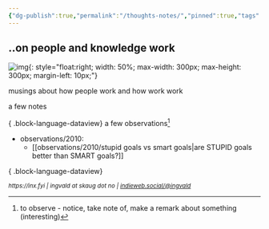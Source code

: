 ```yaml
---
{"dg-publish":true,"permalink":"/thoughts-notes/","pinned":true,"tags":["gardenEntry"]}
---
```



## ..on people and knowledge work


![img](https://picsum.photos/200/300){: style="float:right; width: 50%; max-width: 300px; max-height: 300px;  margin-left: 10px;"}

musings about how people work and how work work

a few notes

{ .block-language-dataview}
a few observations[^1]

- observations/2010: 
    - [[observations/2010/stupid goals vs smart goals\|are STUPID goals better than SMART goals?]]


{ .block-language-dataview}


[^1]: to observe - notice, take note of, make a remark about something (interesting)

<div style="font-size: smaller"><address>https://inx.fyi | ingvald at skaug dot no | <a href="https://indieweb.social/@ingvald">indieweb.social/@ingvald</a></address></div>

<style>
.footer, .backlinks {
	display: none;
	visibility: none;
}

</style>